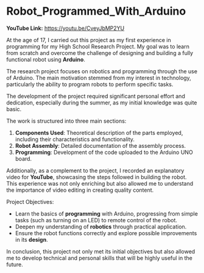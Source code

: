 # Robot_Programmed_With_Arduino

**YouTube Link:** https://youtu.be/CveyJbMP2YU

At the age of 17, I carried out this project as my first experience in programming for my High School Research Project. My goal was to learn from scratch and overcome the challenge of designing and building a fully functional robot using **Arduino**.

The research project focuses on robotics and programming through the use of Arduino. The main motivation stemmed from my interest in technology, particularly the ability to program robots to perform specific tasks.

The development of the project required significant personal effort and dedication, especially during the summer, as my initial knowledge was quite basic.

The work is structured into three main sections:

1. **Components Used**: Theoretical description of the parts employed, including their characteristics and functionality.
2. **Robot Assembly**: Detailed documentation of the assembly process.
3. **Programming**: Development of the code uploaded to the Arduino UNO board.

Additionally, as a complement to the project, I recorded an explanatory video for **YouTube**, showcasing the steps followed in building the robot. This experience was not only enriching but also allowed me to understand the importance of video editing in creating quality content.

Project Objectives:

- Learn the basics of **programming** with Arduino, progressing from simple tasks (such as turning on an LED) to remote control of the robot.
- Deepen my understanding of **robotics** through practical application.
- Ensure the robot functions correctly and explore possible improvements in its **design**.

In conclusion, this project not only met its initial objectives but also allowed me to develop technical and personal skills that will be highly useful in the future.
